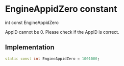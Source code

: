 


# EngineAppidZero constant







int const EngineAppidZero
  




<p>AppID cannot be 0. Please check if the AppID is correct.</p>



## Implementation

```dart
static const int EngineAppidZero = 1001000;
```







